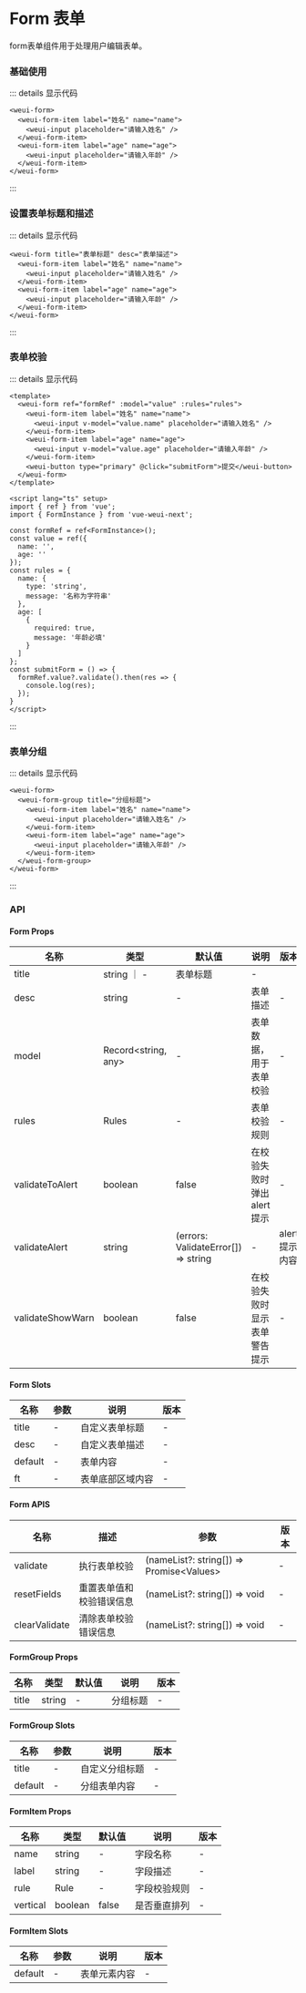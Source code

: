 # Form 表单

form表单组件用于处理用户编辑表单。

### 基础使用

<weui-form>
  <weui-form-item label="姓名" name="name">
    <weui-input placeholder="请输入姓名" />
  </weui-form-item>
  <weui-form-item label="age" name="age">
    <weui-input placeholder="请输入年龄" />
  </weui-form-item>
</weui-form>

::: details 显示代码
```vue
<weui-form>
  <weui-form-item label="姓名" name="name">
    <weui-input placeholder="请输入姓名" />
  </weui-form-item>
  <weui-form-item label="age" name="age">
    <weui-input placeholder="请输入年龄" />
  </weui-form-item>
</weui-form>
```
:::

### 设置表单标题和描述

<weui-form title="表单标题" desc="表单描述">
  <weui-form-item label="姓名" name="name">
    <weui-input placeholder="请输入姓名" />
  </weui-form-item>
  <weui-form-item label="age" name="age">
    <weui-input placeholder="请输入年龄" />
  </weui-form-item>
</weui-form>

::: details 显示代码
```vue
<weui-form title="表单标题" desc="表单描述">
  <weui-form-item label="姓名" name="name">
    <weui-input placeholder="请输入姓名" />
  </weui-form-item>
  <weui-form-item label="age" name="age">
    <weui-input placeholder="请输入年龄" />
  </weui-form-item>
</weui-form>
```
:::


### 表单校验

<custom-validate-form />

::: details 显示代码
```vue
<template>
  <weui-form ref="formRef" :model="value" :rules="rules">
    <weui-form-item label="姓名" name="name">
      <weui-input v-model="value.name" placeholder="请输入姓名" />
    </weui-form-item>
    <weui-form-item label="age" name="age">
      <weui-input v-model="value.age" placeholder="请输入年龄" />
    </weui-form-item>
    <weui-button type="primary" @click="submitForm">提交</weui-button>
  </weui-form>
</template>

<script lang="ts" setup>
import { ref } from 'vue';
import { FormInstance } from 'vue-weui-next';

const formRef = ref<FormInstance>();
const value = ref({
  name: '',
  age: ''
});
const rules = {
  name: {
    type: 'string',
    message: '名称为字符串'
  },
  age: [
    {
      required: true,
      message: '年龄必填'
    }
  ]
};
const submitForm = () => {
  formRef.value?.validate().then(res => {
    console.log(res);
  });
}
</script>
```
:::


### 表单分组

<weui-form>
  <weui-form-group title="分组标题">
    <weui-form-item label="姓名" name="name">
      <weui-input placeholder="请输入姓名" />
    </weui-form-item>
    <weui-form-item label="age" name="age">
      <weui-input placeholder="请输入年龄" />
    </weui-form-item>
  </weui-form-group>
</weui-form>

::: details 显示代码
```vue
<weui-form>
  <weui-form-group title="分组标题">
    <weui-form-item label="姓名" name="name">
      <weui-input placeholder="请输入姓名" />
    </weui-form-item>
    <weui-form-item label="age" name="age">
      <weui-input placeholder="请输入年龄" />
    </weui-form-item>
  </weui-form-group>
</weui-form>
```
:::

### API
#### Form Props
|  名称   | 类型  | 默认值 | 说明 | 版本 |
|  ----  | ----  | ----- | ---- | ----- |
| title  | string ｜ - | 表单标题 | - | 
| desc  | string | - | 表单描述 | - |
| model | Record<string, any> | - | 表单数据，用于表单校验 | - |
| rules | Rules | - | 表单校验规则 | - |
| validateToAlert | boolean | false | 在校验失败时弹出alert提示 | - |
| validateAlert | string | (errors: ValidateError[]) => string | - | alert提示内容 | - |
| validateShowWarn | boolean | false | 在校验失败时显示表单警告提示 | - |


#### Form Slots
|  名称   | 参数  | 说明 | 版本 |
|  ----  | ----  | ----- | ---- |
| title  | - | 自定义表单标题 | - |
| desc  | - | 自定义表单描述 | - |
| default  | - | 表单内容 | - |
| ft  | - | 表单底部区域内容 | - |


#### Form APIS
|  名称   | 描述  | 参数 | 版本 |
|  ----  | ----  | ----- | ---- |
| validate  | 执行表单校验 | (nameList?: string[]) => Promise\<Values\> | - |
| resetFields  | 重置表单值和校验错误信息 | (nameList?: string[]) => void | - |
| clearValidate  | 清除表单校验错误信息 | (nameList?: string[]) => void | - |

#### FormGroup Props
|  名称   | 类型  | 默认值 | 说明 | 版本 |
|  ----  | ----  | ----- | ---- | ----- |
| title  | string | - | 分组标题 | - | 

#### FormGroup Slots
|  名称   | 参数  | 说明 | 版本 |
|  ----  | ----  | ----- | ---- |
| title  | - | 自定义分组标题 | - |
| default  | - | 分组表单内容 | - |

#### FormItem Props
|  名称   | 类型  | 默认值 | 说明 | 版本 |
|  ----  | ----  | ----- | ---- | ----- |
| name  | string | - | 字段名称 | - |
| label  | string | - | 字段描述 | - | 
| rule  | Rule | - | 字段校验规则 | - | 
| vertical | boolean | false | 是否垂直排列 | - | 

#### FormItem Slots
|  名称   | 参数  | 说明 | 版本 |
|  ----  | ----  | ----- | ---- |
| default  | - | 表单元素内容 | - |

